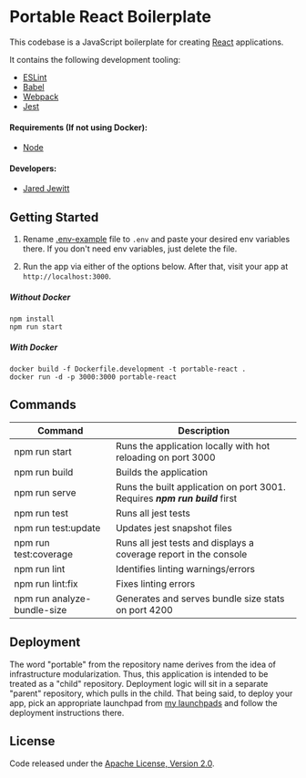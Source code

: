 # Portable React Boilerplate

This codebase is a JavaScript boilerplate for creating [React](https://reactjs.org/) applications. 

It contains the following development tooling:

- [ESLint](https://eslint.org/)
- [Babel](https://babeljs.io/)
- [Webpack](https://nodemon.io/)
- [Jest](https://jestjs.io/)

#### Requirements (If not using Docker):

- [Node](https://nodejs.org/en/)

#### Developers:

- [Jared Jewitt](https://jared-jewitt.github.io/)

## Getting Started

1. Rename [.env-example](.env-example) file to `.env` and paste your desired env variables there. If you don't need env 
variables, just delete the file.

2. Run the app via either of the options below. After that, visit your app at `http://localhost:3000`.

##### Without Docker
```
npm install
npm run start
```
 
##### With Docker
```
docker build -f Dockerfile.development -t portable-react .
docker run -d -p 3000:3000 portable-react
```

## Commands

| Command                     | Description                                                                  |
|-----------------------------|------------------------------------------------------------------------------|
| npm run start               | Runs the application locally with hot reloading on port 3000                 |
| npm run build               | Builds the application                                                       |
| npm run serve               | Runs the built application on port 3001. Requires ***npm run build*** first  |
| npm run test                | Runs all jest tests                                                          |
| npm run test:update         | Updates jest snapshot files                                                  |
| npm run test:coverage       | Runs all jest tests and displays a coverage report in the console            |
| npm run lint                | Identifies linting warnings/errors                                           |
| npm run lint:fix            | Fixes linting errors                                                         |
| npm run analyze-bundle-size | Generates and serves bundle size stats on port 4200                          |

## Deployment

The word "portable" from the repository name derives from the idea of infrastructure modularization.
Thus, this application is intended to be treated as a "child" repository. Deployment logic will sit in a separate
"parent" repository, which pulls in the child. That being said, to deploy your app, pick an appropriate launchpad from 
[my launchpads](https://github.com/launch-pads) and follow the deployment instructions there.

## License

Code released under the [Apache License, Version 2.0](LICENSE).
